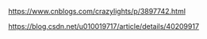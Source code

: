 https://www.cnblogs.com/crazylights/p/3897742.html


https://blog.csdn.net/u010019717/article/details/40209917
